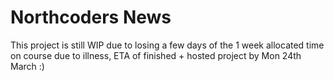 # Northcoders News

This project is still WIP due to losing a few days of the 1 week allocated time on course due to illness, ETA of finished + hosted project by Mon 24th March :)
